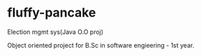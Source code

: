 # fluffy-pancake
Election mgmt sys(Java O.O proj)

Object oriented project for B.Sc in software engieering - 1st year.

